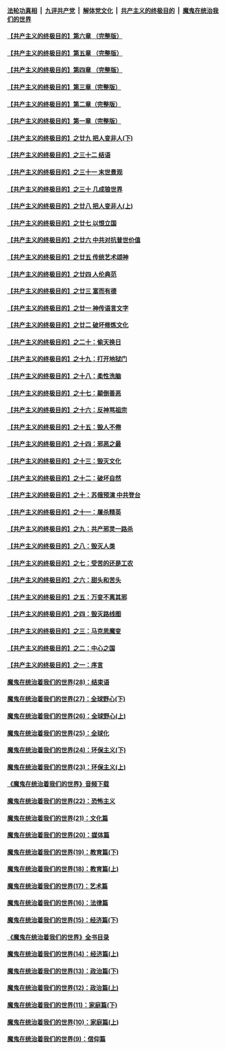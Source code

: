 ####  [法轮功真相](../../../../basic/blob/master/README.md?t=05050901) &nbsp;|&nbsp; [九评共产党](../../../../9ping.md/blob/master/README.md?t=05050901) &nbsp;|&nbsp; [解体党文化](../../../../jtdwh.md/blob/master/README.md?t=05050901)  &nbsp;|&nbsp; [共产主义的终极目的](../../../../gczydzjmd.md/blob/master/README.md?t=05050901) &nbsp;|&nbsp; [魔鬼在统治我们的世界](../../../../mgztzwmdsj.md/blob/master/README.md?t=05050901) 

#### [【共产主义的终极目的】第六章 （完整版）](../pages/nsc422/n11428913.md?t=05050901) 

#### [【共产主义的终极目的】第五章 （完整版）](../pages/nsc422/n11428912.md?t=05050901) 

#### [【共产主义的终极目的】第四章 （完整版）](../pages/nsc422/n11428907.md?t=05050901) 

#### [【共产主义的终极目的】第三章（完整版）](../pages/nsc422/n11428848.md?t=05050901) 

#### [【共产主义的终极目的】第二章（完整版）](../pages/nsc422/n11428831.md?t=05050901) 

#### [【共产主义的终极目的】第一章（完整版）](../pages/nsc422/n11417651.md?t=05050901) 

#### [【共产主义的终极目的】之廿九 把人变非人(下)](../pages/nsc422/n11344140.md?t=05050901) 

#### [【共产主义的终极目的】之三十二 结语](../pages/nsc422/n11360535.md?t=05050901) 

#### [【共产主义的终极目的】之三十一 末世景观](../pages/nsc422/n11351129.md?t=05050901) 

#### [【共产主义的终极目的】之三十 几成狼世界](../pages/nsc422/n11348280.md?t=05050901) 

#### [【共产主义的终极目的】之廿八 把人变非人(上)](../pages/nsc422/n11340492.md?t=05050901) 

#### [【共产主义的终极目的】之廿七 以恨立国](../pages/nsc422/n11336944.md?t=05050901) 

#### [【共产主义的终极目的】之廿六 中共对抗普世价值](../pages/nsc422/n11324785.md?t=05050901) 

#### [【共产主义的终极目的】之廿五 传统艺术颂神](../pages/nsc422/n11296396.md?t=05050901) 

#### [【共产主义的终极目的】之廿四 人伦典范](../pages/nsc422/n11296397.md?t=05050901) 

#### [【共产主义的终极目的】之廿三 富而有德](../pages/nsc422/n11283598.md?t=05050901) 

#### [【共产主义的终极目的】之廿一 神传语言文字](../pages/nsc422/n11263265.md?t=05050901) 

#### [【共产主义的终极目的】之廿二 破坏修炼文化](../pages/nsc422/n11245728.md?t=05050901) 

#### [【共产主义的终极目的】之二十：偷天换日](../pages/nsc422/n11238846.md?t=05050901) 

#### [【共产主义的终极目的】之十九：打开地狱门](../pages/nsc422/n11206376.md?t=05050901) 

#### [【共产主义的终极目的】之十八：柔性洗脑](../pages/nsc422/n11199994.md?t=05050901) 

#### [【共产主义的终极目的】之十七：颠倒善恶](../pages/nsc422/n11179782.md?t=05050901) 

#### [【共产主义的终极目的】之十六：反神骂祖宗](../pages/nsc422/n11166798.md?t=05050901) 

#### [【共产主义的终极目的】之十五：毁人不倦](../pages/nsc422/n11166792.md?t=05050901) 

#### [【共产主义的终极目的】之十四：邪恶之最](../pages/nsc422/n11150249.md?t=05050901) 

#### [【共产主义的终极目的】之十三：毁灭文化](../pages/nsc422/n11135227.md?t=05050901) 

#### [【共产主义的终极目的】之十二：破坏自然](../pages/nsc422/n11135214.md?t=05050901) 

#### [【共产主义的终极目的】之十：苏俄预演 中共登台](../pages/nsc422/n11118424.md?t=05050901) 

#### [【共产主义的终极目的】之十一：屠杀精英](../pages/nsc422/n11118442.md?t=05050901) 

#### [【共产主义的终极目的】之九：共产邪灵一路杀](../pages/nsc422/n11114139.md?t=05050901) 

#### [【共产主义的终极目的】之八：毁灭人类](../pages/nsc422/n11108503.md?t=05050901) 

#### [【共产主义的终极目的】之七：受苦的还是工农](../pages/nsc422/n11101809.md?t=05050901) 

#### [【共产主义的终极目的】之六：甜头和苦头](../pages/nsc422/n11096971.md?t=05050901) 

#### [【共产主义的终极目的】之五：万变不离其邪](../pages/nsc422/n11091285.md?t=05050901) 

#### [【共产主义的终极目的】之四：毁灭路线图](../pages/nsc422/n11086284.md?t=05050901) 

#### [【共产主义的终极目的】之三：马克思魔变](../pages/nsc422/n11061941.md?t=05050901) 

#### [【共产主义的终极目的】之二：中心之国](../pages/nsc422/n11047728.md?t=05050901) 

#### [【共产主义的终极目的】之一：序言](../pages/nsc422/n11086077.md?t=05050901) 

#### [魔鬼在统治着我们的世界(28)：结束语](../pages/nsc422/n10936246.md?t=05050901) 

#### [魔鬼在统治着我们的世界(27)：全球野心(下)](../pages/nsc422/n10928319.md?t=05050901) 

#### [魔鬼在统治着我们的世界(26)：全球野心(上)](../pages/nsc422/n10900318.md?t=05050901) 

#### [魔鬼在统治着我们的世界(25)：全球化](../pages/nsc422/n10788205.md?t=05050901) 

#### [魔鬼在统治着我们的世界(24)：环保主义(下)](../pages/nsc422/n10695307.md?t=05050901) 

#### [魔鬼在统治着我们的世界(23)：环保主义(上)](../pages/nsc422/n10688613.md?t=05050901) 

#### [《魔鬼在统治着我们的世界》音频下载](../pages/nsc422/n10635553.md?t=05050901) 

#### [魔鬼在统治着我们的世界(22)：恐怖主义](../pages/nsc422/n10614727.md?t=05050901) 

#### [魔鬼在统治着我们的世界(21)：文化篇](../pages/nsc422/n10597706.md?t=05050901) 

#### [魔鬼在统治着我们的世界(20)：媒体篇](../pages/nsc422/n10586579.md?t=05050901) 

#### [魔鬼在统治着我们的世界(19)：教育篇(下)](../pages/nsc422/n10564808.md?t=05050901) 

#### [魔鬼在统治着我们的世界(18)：教育篇(上)](../pages/nsc422/n10526970.md?t=05050901) 

#### [魔鬼在统治着我们的世界(17)：艺术篇](../pages/nsc422/n10499093.md?t=05050901) 

#### [魔鬼在统治着我们的世界(16)：法律篇](../pages/nsc422/n10485969.md?t=05050901) 

#### [魔鬼在统治着我们的世界(15)：经济篇(下)](../pages/nsc422/n10469975.md?t=05050901) 

#### [《魔鬼在统治着我们的世界》全书目录](../pages/nsc422/n10464261.md?t=05050901) 

#### [魔鬼在统治着我们的世界(14)：经济篇(上)](../pages/nsc422/n10457370.md?t=05050901) 

#### [魔鬼在统治着我们的世界(13)：政治篇(下)](../pages/nsc422/n10448270.md?t=05050901) 

#### [魔鬼在统治着我们的世界(12)：政治篇(上)](../pages/nsc422/n10444576.md?t=05050901) 

#### [魔鬼在统治着我们的世界(11)：家庭篇(下)](../pages/nsc422/n10440961.md?t=05050901) 

#### [魔鬼在统治着我们的世界(10)：家庭篇(上)](../pages/nsc422/n10435448.md?t=05050901) 

#### [魔鬼在统治着我们的世界(9)：信仰篇](../pages/nsc422/n10432159.md?t=05050901) 

